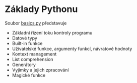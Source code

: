 # Základy Pythonu

Soubor [basics.py](basics.py) představuje

* Základní řízení toku kontroly programu
* Datové typy
* Built-in funkce
* Uživatelské funkce, argumenty funkcí, návratové hodnoty
* Kontext management
* List comprehension
* Generátory
* Vyjímky a jejich zpracování
* Magické funkce
